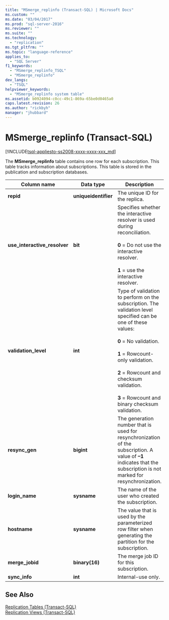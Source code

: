 ```yaml
---
title: "MSmerge_replinfo (Transact-SQL) | Microsoft Docs"
ms.custom: ""
ms.date: "03/04/2017"
ms.prod: "sql-server-2016"
ms.reviewer: ""
ms.suite: ""
ms.technology: 
  - "replication"
ms.tgt_pltfrm: ""
ms.topic: "language-reference"
applies_to: 
  - "SQL Server"
f1_keywords: 
  - "MSmerge_replinfo_TSQL"
  - "MSmerge_replinfo"
dev_langs: 
  - "TSQL"
helpviewer_keywords: 
  - "MSmerge_replinfo system table"
ms.assetid: b0924094-c0cc-49c1-869a-65be0d0465a0
caps.latest.revision: 26
ms.author: "rickbyh"
manager: "jhubbard"
---
```

# MSmerge_replinfo (Transact-SQL)
[!INCLUDE[tsql-appliesto-ss2008-xxxx-xxxx-xxx_md](../../../a9retired/includes/tsql-appliesto-ss2008-xxxx-xxxx-xxx-md.md)]

  The **MSmerge_replinfo** table contains one row for each subscription. This table tracks information about subscriptions. This table is stored in the publication and subscription databases.  
  
|Column name|Data type|Description|  
|-----------------|---------------|-----------------|  
|**repid**|**uniqueidentifier**|The unique ID for the replica.|  
|**use_interactive_resolver**|**bit**|Specifies whether the interactive resolver is used during reconciliation.<br /><br /> **0** = Do not use the interactive resolver.<br /><br /> **1** = use the interactive resolver.|  
|**validation_level**|**int**|Type of validation to perform on the subscription. The validation level specified can be one of these values:<br /><br /> **0** = No validation.<br /><br /> **1** = Rowcount-only validation.<br /><br /> **2** = Rowcount and checksum validation.<br /><br /> **3** = Rowcount and binary checksum validation.|  
|**resync_gen**|**bigint**|The generation number that is used for resynchronization of the subscription. A value of **–1** indicates that the subscription is not marked for resynchronization.|  
|**login_name**|**sysname**|The name of the user who created the subscription.|  
|**hostname**|**sysname**|The value that is used by the parameterized row filter when generating the partition for the subscription.|  
|**merge_jobid**|**binary(16)**|The merge job ID for this subscription.|  
|**sync_info**|**int**|Internal-use only.|  
  
## See Also  
 [Replication Tables &#40;Transact-SQL&#41;](../../../relational-databases/reference/system-tables/replication-tables-transact-sql.md)   
 [Replication Views &#40;Transact-SQL&#41;](../../../relational-databases/reference/system-views/replication-views-transact-sql.md)  
  
  